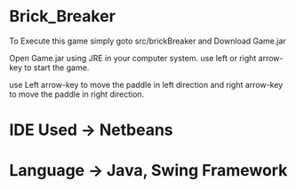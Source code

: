 # Brick_Breaker

To Execute this game simply goto src/brickBreaker and Download Game.jar

Open Game.jar using JRE in your computer system.
use left or right arrow-key to start the game.

use Left arrow-key to move the paddle in left direction and right arrow-key to move the paddle in right direction.

# IDE Used -> Netbeans
# Language -> Java, Swing Framework
